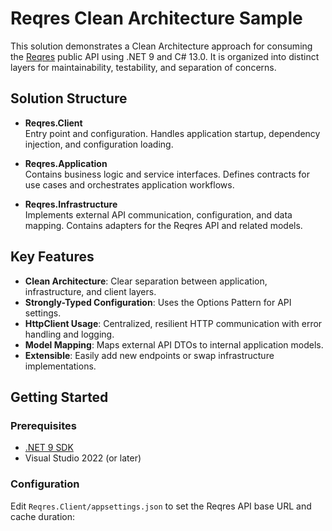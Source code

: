 # Reqres Clean Architecture Sample

This solution demonstrates a Clean Architecture approach for consuming the [Reqres](https://reqres.in/) public API using .NET 9 and C# 13.0. It is organized into distinct layers for maintainability, testability, and separation of concerns.

## Solution Structure

- **Reqres.Client**  
  Entry point and configuration. Handles application startup, dependency injection, and configuration loading.

- **Reqres.Application**  
  Contains business logic and service interfaces. Defines contracts for use cases and orchestrates application workflows.

- **Reqres.Infrastructure**  
  Implements external API communication, configuration, and data mapping. Contains adapters for the Reqres API and related models.

## Key Features

- **Clean Architecture**: Clear separation between application, infrastructure, and client layers.
- **Strongly-Typed Configuration**: Uses the Options Pattern for API settings.
- **HttpClient Usage**: Centralized, resilient HTTP communication with error handling and logging.
- **Model Mapping**: Maps external API DTOs to internal application models.
- **Extensible**: Easily add new endpoints or swap infrastructure implementations.

## Getting Started

### Prerequisites

- [.NET 9 SDK](https://dotnet.microsoft.com/download/dotnet/9.0)
- Visual Studio 2022 (or later)

### Configuration

Edit `Reqres.Client/appsettings.json` to set the Reqres API base URL and cache duration:
